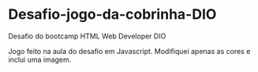 # Desafio-jogo-da-cobrinha-DIO
Desafio do bootcamp HTML Web Developer DIO

Jogo feito na aula do desafio em Javascript. Modifiquei apenas as cores e inclui uma imagem.
